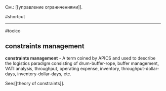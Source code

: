 См.: [[управление ограничениями]].

#shortcut




<hr/>

#tocico

## constraints management

<b>constraints management</b> - A term coined by APICS and used to describe the logistics paradigm consisting of drum-buffer-rope, buffer management, VATI analysis, throughput, operating expense, inventory, throughput-dollar-days, inventory-dollar-days, etc.  



See:[[theory of constraints]].
